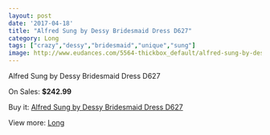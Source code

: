 ```yaml
---
layout: post
date: '2017-04-18'
title: "Alfred Sung by Dessy Bridesmaid Dress D627"
category: Long
tags: ["crazy","dessy","bridesmaid","unique","sung"]
image: http://www.eudances.com/5564-thickbox_default/alfred-sung-by-dessy-bridesmaid-dress-d627.jpg
---
```

Alfred Sung by Dessy Bridesmaid Dress D627

On Sales: **$242.99**
<a href="https://www.eudances.com/en/long/1916-alfred-sung-by-dessy-bridesmaid-dress-d627.html"><amp-img layout="responsive" width="600" height="600" src="//www.eudances.com/5564-thickbox_default/alfred-sung-by-dessy-bridesmaid-dress-d627.jpg" alt="Alfred Sung by Dessy Bridesmaid Dress D627 0" /></a>
<a href="https://www.eudances.com/en/long/1916-alfred-sung-by-dessy-bridesmaid-dress-d627.html"><amp-img layout="responsive" width="600" height="600" src="//www.eudances.com/5565-thickbox_default/alfred-sung-by-dessy-bridesmaid-dress-d627.jpg" alt="Alfred Sung by Dessy Bridesmaid Dress D627 1" /></a>

Buy it: [Alfred Sung by Dessy Bridesmaid Dress D627](https://www.eudances.com/en/long/1916-alfred-sung-by-dessy-bridesmaid-dress-d627.html "Alfred Sung by Dessy Bridesmaid Dress D627")

View more: [Long](https://www.eudances.com/en/21-long "Long")